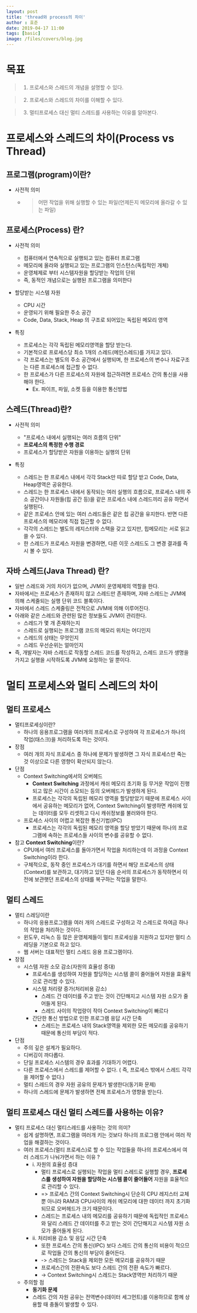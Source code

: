 ```yaml
---
layout: post
title: 'thread와 process의 차이'
author : 효준
date: 2019-04-17 11:00
tags: [basic]
image: /files/covers/blog.jpg
---
```


목표
===
>    1. 프로세스와 스레드의 개념을 설명할 수 있다.

>    2. 프로세스와 스레드의 차이를 이해할 수 있다.

>    3. 멀티프로세스 대신 멀티 스레드를 사용하는 이유를 알아본다.

프로세스와 스레드의 차이(Process vs Thread)
===

프로그램(program)이란?
---
+ 사전적 의미
    + >어떤 작업을 위해 실행할 수 있는 파일(언제든지 메모리에 올라갈 수 있는 파일)

프로세스(Process) 란?
---
+ 사전적 의미
    +  컴퓨터에서 연속적으로 실행되고 있는 컴퓨터 프로그램
    + 메모리에 올라와 실행되고 있는 프로그램의 인스턴스(독립적인 개체)
    + 운영체제로 부터 시스템자원을 할당받는 작업의 단위
    + 즉, 동적인 개념으로는 실행된 프로그램을 의미한다 

    
+ 할당받는 시스템 자원
    + CPU 시간
    + 운영되기 위해 필요한 주소 공간
    + Code, Data, Stack, Heap 의 구조로 되어있는 독립된 메모리 영역

+ 특징
    + 프로세스는 각각 독립된 메모리영역을 할당 받는다.
    + 기본적으로 프로세스당 최소 1개의 스레드(메인스레드)를 가지고 있다.        
    + 각 프로세스는 별도의 주소 공간에서 실행되며, 한 프로세스의 변수나 자료구조는 다른 프로세스에 접근할 수 없다.
    + 한 프로세스가 다른 프로세스의 자원에 접근하려면 프로세스 간의 통신을 사용해야 한다.
        + Ex. 파이프, 파일, 소켓 등을 이용한 통신방법


스레드(Thread)란?
---

+ 사전적 의미
    + "프로세스 내에서 실행되는 여러 흐름의 단위"
    + <b>프로세스의 특정한 수행 경로</b>
    + 프로세스가 할당받은 자원을 이용하는 실행의 단위


+ 특징
    + 스레드는 한 프로세스 내에서 각각 Stack만 따로 할당 받고 Code, Data, Heap영역은 공유한다.
    + 스레드는 한 프로세스 내에서 동작되는 여러 실행의 흐름으로, 프로세스 내의 주소 공간이나 자원들(힙 공간 등)을 같은 프로세스 내에 스레드끼리 공유 하면서 실행된다.
    + 같은 프로세스 안에 있는 여러 스레드들은 같은 힙 공간을 유지한다. 반면 다른 프로세스의 메모리에 직접 접근할 수 없다.
    + 각각의 스레드는 별도의 레지스터와 스택을 갖고 있지만, 힙메모리는 서로 읽고 쓸 수 있다.
    + 한 스레드가 프로세스 자원을 변경하면, 다른 이웃 스레드도 그 변경 결과를 즉시 볼 수 있다.

자바 스레드(Java Thread) 란?
---
+ 일반 스레드와 거의 차이가 없으며, JVM이 운영체제의 역할을 한다.
+ 자바에서는 프로세스가 존재하지 않고 스레드만 존재하며, 자바 스레드는 JVM에 의해 스케줄되는 실행 단위 코드 블록이다.
+ 자바에서 스레드 스케줄링은 전적으로 JVM에 의해 이루어진다.
+ 아래와 같은 스레드와 관련된 많은 정보들도 JVM이 관리한다.
    + 스레드가 몇 개 존재하는지
    + 스레드로 실행되는 프로그램 코드의 메모리 위치는 어디인지
    + 스레드의 상태는 무엇인지
    + 스레드 우선순위는 얼마인지
+ 즉, 개발자는 자바 스레드로 작동할 스레드 코드를 작성하고, 스레드 코드가 생명을 가지고 실행을 시작하도록 JVM에 요청하는 일 뿐이다.




멀티 프로세스와 멀티 스레드의 차이
===
멀티 프로세스
---

+ 멀티프로세싱이란?
    + 하나의 응용프로그램을 여러개의 프로세스로 구성하여 각 프로세스가 하나의 작업(태스크)을 처리하도록 하는 것이다.
+ 장점
    + 여러 개의 자식 프로세스 중 하나에 문제가 발생하면 그 자식 프로세스만 죽는 것 이상으로 다른 영향이 확산되지 않는다.
+ 단점
    + Context Switching에서의 오버헤드
        + <b>Context Switching</b> 과정에서 캐쉬 메모리 초기화 등 무거운 작업이 진행되고 많은 시간이 소모되는 등의 오버헤드가 발생하게 된다.
        + 프로세스는 각각의 독립된 메모리 영역을 할당받았기 때문에 프로세스 사이에서 공유하는 메모리가 없어, Context Switching이 발생하면 캐쉬에 있는 데이터를 모두 리셋하고 다시 캐쉬정보를 불러와야 한다.
    + 프로세스 사이의 어렵고 복잡한 통신기법(IPC)
        + 프로세스는 각각의 독립된 메모리 영역을 할당 받았기 때문에 하나의 프로그램에 속하는 프로세스들 사이의 변수를 공유할 수 없다.
+ 참고 <b>Context Switching</b>이란?
    + CPU에서 여러 프로세스를 돌아가면서 작업을 처리하는데 이 과정을 Context Switching이라 한다.
    + 구체적으로, 동작 중인 프로세스가 대기를 하면서 해당 프로세스의 상태(Context)를 보관하고, 대기하고 있던 다음 순서의 프로세스가 동작하면서 이전에 보관햇던 프로세스의 상태를 복구하는 작업을 말한다.

멀티 스레드
---

+   멀티 스레딩이란
    + 하나의 응용프로그램을 여러 개의 스레드로 구성하고 각 스레드로 하여금 하나의 작업을 처리하는 것이다.
    + 윈도우, 리눅스 등 많은 운영체제들이 멀티 프로세싱을 지원하고 있지만 멀티 스레딩을 기본으로 하고 있다.
    + 웹 서버는 대표적인 멀티 스레드 응용 프로그램이다.
+ 장점
    + 시스템 자원 소모 감소(자원의 효율성 증대)
        + 프로세스를 생성하여 자원을 할당하는 시스템 콜이 줄어들어 자원을 효율적으로 관리할 수 있다.
        + 시스템 처리량 증가(처리비용 감소)
            + 스레드 간 데이터를 주고 받는 것이 간단해지고 시스템 자원 소모가 줄어들게 된다.
            + 스레드 사이의 작업량이 작아 Context Switching이 빠르다
        + 간단한 통신 방법으로 인한 프로그램 응답 시간 단축
            + 스레드는 프로세스 내의 Stack영역을 제외한 모든 메모리를 공유하기 때문에 통신의 부담이 적다.
+ 단점
    + 주의 깊은 설계가 필요하다.
    + 디버깅이 까다롭다.
    + 단일 프로세스 시스템의 경우 효과를 기대하기 어렵다.
    + 다른 프로세스에서 스레드를 제어할 수 없다. ( 즉, 프로세스 밖에서 스레드 각각을 제어할 수 없다.)
    + 멀티 스레드의 경우 자원 공유의 문제가 발생한다(동기화 문제)
    + 하나의 스레드에 문제가 발생하면 전체 프로세스가 영향을 받는다.

멀티 프로세스 대신 멀티 스레드를 사용하는 이유?
---
+ 멀티 프로세스 대신 멀티스레드를 사용하는 것의 의미?
    + 쉽게 설명하면, 프로그램을 여러개 키는 것보다 하나의 프로그램 안에서 여러 작업을 해결하는 것이다.
    + 여러 프로세스(멀티 프로세스)로 할 수 있는 작업들을 하나의 프로세스에서 여러 스레드가 나눠가면서 하는 이유 ?
        + i. 자원의 효율성 증대
            + 멀티 프로세스로 실행되는 작업을 멀티 스레드로 실행할 경우, <b>프로세스를 생성하여 자원을 할당하는 시스템 콜이 줄어들어</b> 자원을 효율적으로 관리할 수 있다.
            + => 프로세스 간의 Context Switching시 단순히 CPU 레지스터 교체 뿐 아니라 RAM과 CPU사이의 캐쉬 메모리에 대한 데이터 까지 초기화 되므로 오버헤드가 크기 때문이다.
            + 스레드는 프로세스 내의 메모리를 공유하기 때문에 독립적인 프로세스와 달리 스레드 간 데이터를 주고 받는 것이 간단해지고 시스템 자원 소모가 줄어들게 된다.
        + ii. 처리비용 감소 및 응답 시간 단축
            + 또한 프로세스 간의 통신(IPC) 보다 스레드 간의 통신의 비용이 적으므로 작업들 간의 통신의 부담이 줄어든다.
            + -> 스레드는 Stack을 제외한 모든 메모리를 공유하기 때문
            + 프로세스간의 전환속도 보다 스레드 간의 전환 속도가 빠르다.
            + -> Context Switching시 스레드는 Stack영역만 처리하기 때문
    + 주의할 점
        + <b>동기화 문제</b>            
        + 스레드 간의 자원 공유는 전역변수(데이터 세그먼트)를 이용하므로 함께 상용할 때 충돌이 발생할 수 있다.
